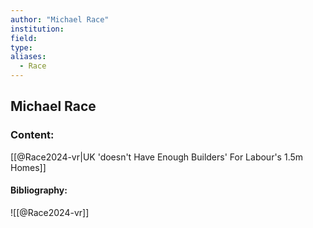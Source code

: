 ```yaml
---
author: "Michael Race"
institution:
field:
type:
aliases:
  - Race
---
```


## Michael Race

### Content:
[[@Race2024-vr|UK 'doesn't Have Enough Builders' For Labour's 1.5m Homes]]

#### Bibliography:

![[@Race2024-vr]]